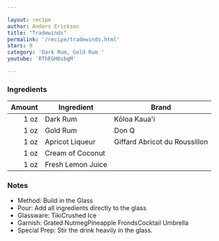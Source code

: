 ```yaml
---

layout: recipe
author: Anders Erickson
title: "Tradewinds"
permalink: '/recipe/tradewinds.html'
stars: 0
category: 'Dark Rum, Gold Rum '
youtube: 'RThEGH0sbgM'

---
```


### Ingredients

|Amount  | Ingredient               | Brand          |
| ---: | ----------------- | ----------------------------- |
| 1 oz | Dark Rum          | Kōloa Kaua'i                  |
| 1 oz | Gold Rum          | Don Q                         |
| 1 oz | Apricot Liqueur   | Giffard Abricot du Roussillon |
| 1 oz | Cream of Coconut  |
| 1 oz | Fresh Lemon Juice |

### Notes

- Method: Build in the Glass
- Pour: Add all ingredients directly to the glass
- Glassware: TikiCrushed Ice
- Garnish: Grated NutmegPineapple FrondsCocktail Umbrella
- Special Prep: Stir the drink heavily in the glass.

